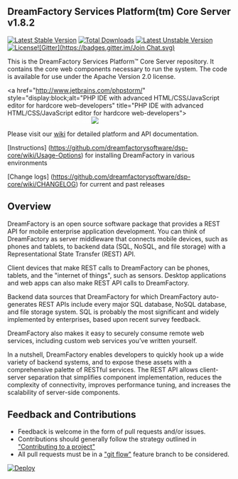 ## DreamFactory Services Platform(tm) Core Server v1.8.2

[![Latest Stable Version](https://poser.pugx.org/dreamfactory/dsp-core/v/stable.svg)](https://packagist.org/packages/dreamfactory/dsp-core) [![Total Downloads](https://poser.pugx.org/dreamfactory/dsp-core/downloads.svg)](https://packagist.org/packages/dreamfactory/dsp-core) [![Latest Unstable Version](https://poser.pugx.org/dreamfactory/dsp-core/v/unstable.svg)](https://packagist.org/packages/dreamfactory/dsp-core) [![License](https://poser.pugx.org/dreamfactory/dsp-core/license.svg)](https://packagist.org/packages/dreamfactory/dsp-core)[![Gitter](https://badges.gitter.im/Join Chat.svg)](https://gitter.im/dreamfactorysoftware/dsp-core?utm_source=badge&utm_medium=badge&utm_campaign=pr-badge&utm_content=badge)

This is the DreamFactory Services Platform&trade; Core Server repository. It contains the core web components necessary to run the system. The code is available for use under the Apache Version 2.0 license.

<a href="http://www.jetbrains.com/phpstorm/" style="display:block;alt="PHP IDE with advanced HTML/CSS/JavaScript editor for hardcore web-developers" title="PHP IDE with advanced HTML/CSS/JavaScript editor for hardcore web-developers"><span style="margin: 3px 0 0 65px;padding: 0;float: left;font-size: 12px;cursor:pointer;  background-image:none;border:0;color: #fff; font-family: trebuchet ms,arial,sans-serif;font-weight: normal;text-align:left;">Proudly developed with</span><br/>![](http://www.jetbrains.com/phpstorm/documentation/phpstorm_banners/phpstorm1/phpstorm468x60_violet.gif)</a>

Please visit our [wiki](https://github.com/dreamfactorysoftware/dsp-core/wiki) for detailed platform and API documentation.

[Instructions] (https://github.com/dreamfactorysoftware/dsp-core/wiki/Usage-Options) for installing DreamFactory in various environments

[Change logs] (https://github.com/dreamfactorysoftware/dsp-core/wiki/CHANGELOG) for current and past releases

## Overview

DreamFactory is an open source software package that provides a REST API for mobile enterprise application development. You can think of DreamFactory as server middleware that connects mobile devices, such as phones and tablets, to backend data (SQL, NoSQL, and file storage) with a Representational State Transfer (REST) API.

Client devices that make REST calls to DreamFactory can be phones, tablets, and the "internet of things", such as sensors. Desktop applications and web apps can also make REST API calls to DreamFactory.

Backend data sources that DreamFactory for which DreamFactory auto-generates REST APIs include every major SQL database, NoSQL database, and file storage system. SQL is probably the most significant and widely implemented by enterprises, based upon recent survey feedback.

DreamFactory also makes it easy to securely consume remote web services, including custom web services you’ve written yourself.

In a nutshell, DreamFactory enables developers to quickly hook up a wide variety of backend systems, and to expose these assets with a comprehensive palette of RESTful services. The REST API allows client-server separation that simplifies component implementation, reduces the complexity of connectivity, improves performance tuning, and increases the scalability of server-side components.

## Feedback and Contributions

* Feedback is welcome in the form of pull requests and/or issues.
* Contributions should generally follow the strategy outlined in ["Contributing
  to a project"](https://help.github.com/articles/fork-a-repo#contributing-to-a-project)
* All pull requests must be in a ["git flow"](https://github.com/nvie/gitflow) feature branch to be considered.

[![Deploy](https://www.herokucdn.com/deploy/button.png)](https://heroku.com/deploy)
